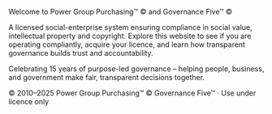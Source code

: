 Welcome to Power Group Purchasing™ © and Governance Five™ ©

A licensed social-enterprise system ensuring compliance in social value, intellectual property and copyright.
Explore this website to see if you are operating compliantly, acquire your licence, and learn how transparent governance builds trust and accountability.

Celebrating 15 years of purpose-led governance – helping people, business, and government make fair, transparent decisions together.

© 2010–2025 Power Group Purchasing™ © Governance Five™ · Use under licence only

